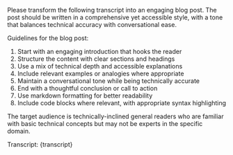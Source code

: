 Please transform the following transcript into an engaging blog post. The post should be written in a comprehensive yet accessible style, with a tone that balances technical accuracy with conversational ease.

Guidelines for the blog post:
1. Start with an engaging introduction that hooks the reader
2. Structure the content with clear sections and headings
3. Use a mix of technical depth and accessible explanations
4. Include relevant examples or analogies where appropriate
5. Maintain a conversational tone while being technically accurate
6. End with a thoughtful conclusion or call to action
7. Use markdown formatting for better readability
8. Include code blocks where relevant, with appropriate syntax highlighting

The target audience is technically-inclined general readers who are familiar with basic technical concepts but may not be experts in the specific domain.

Transcript:
{transcript} 